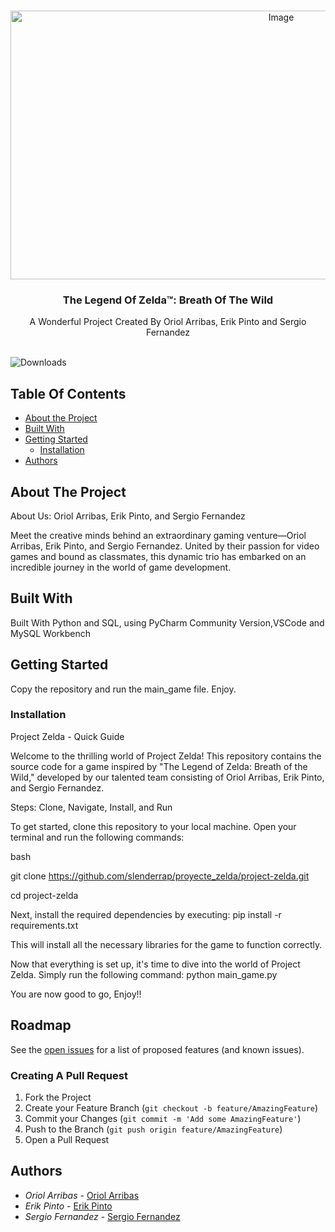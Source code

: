 <br/>
<p align="center">
  <a href="https://github.com/Slenderrap,Erikpr04,Sergiofdce/proyecte_zelda">
    <img src="https://zelda.nintendo.com/breath-of-the-wild/assets/icons/BOTW-Share_icon.jpg" alt="Image" width="850" height="430">
  </a>

  <h3 align="center">The Legend Of Zelda™: Breath Of The Wild</h3>

  <p align="center">
    A Wonderful Project Created By Oriol Arribas, Erik Pinto and Sergio Fernandez
    <br/>
    <br/>
  </p>
</p>

![Downloads](https://img.shields.io/github/downloads/Slenderrap/proyecte_zelda/total) 


## Table Of Contents

* [About the Project](#about-the-project)
* [Built With](#built-with)
* [Getting Started](#getting-started)
  * [Installation](#installation)
* [Authors](#authors)

## About The Project

About Us: Oriol Arribas, Erik Pinto, and Sergio Fernandez

Meet the creative minds behind an extraordinary gaming venture—Oriol Arribas, Erik Pinto, and Sergio Fernandez. United by their passion for video games and bound as classmates, this dynamic trio has embarked on an incredible journey in the world of game development.

## Built With

Built With Python and SQL, using PyCharm Community Version,VSCode and MySQL Workbench

## Getting Started

Copy the repository and run the main_game file. Enjoy.


### Installation

Project Zelda - Quick Guide

Welcome to the thrilling world of Project Zelda! This repository contains the source code for a game inspired by "The Legend of Zelda: Breath of the Wild," developed by our talented team consisting of Oriol Arribas, Erik Pinto, and Sergio Fernandez.

Steps: Clone, Navigate, Install, and Run

To get started, clone this repository to your local machine. Open your terminal and run the following commands:

bash

git clone https://github.com/slenderrap/proyecte_zelda/project-zelda.git

cd project-zelda

Next, install the required dependencies by executing:
pip install -r requirements.txt

This will install all the necessary libraries for the game to function correctly.

Now that everything is set up, it's time to dive into the world of Project Zelda. Simply run the following command:
python main_game.py

You are now good to go, Enjoy!!

## Roadmap

See the [open issues](https://github.com/Slenderrap/proyecte_zelda/issues) for a list of proposed features (and known issues).



### Creating A Pull Request

1. Fork the Project
2. Create your Feature Branch (`git checkout -b feature/AmazingFeature`)
3. Commit your Changes (`git commit -m 'Add some AmazingFeature'`)
4. Push to the Branch (`git push origin feature/AmazingFeature`)
5. Open a Pull Request

## Authors
* *Oriol Arribas*  - [ Oriol Arribas](https://github.com/slenderrap/) 
* *Erik Pinto* -  [Erik Pinto](https://github.com/Erikpr04/) 
* *Sergio Fernandez* - [Sergio Fernandez](https://github.com/sergiofdez/) 


